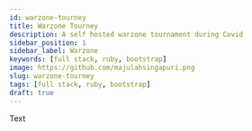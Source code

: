 ```yaml
---
id: warzone-tourney
title: Warzone Tourney
description: A self hosted warzone tournament during Covid
sidebar_position: 1
sidebar_label: Warzone
keywords: [full stack, ruby, bootstrap]
image: https://github.com/majulahsingapuri.png
slug: warzone-tourney
tags: [full stack, ruby, bootstrap]
draft: true
---
```


Text
